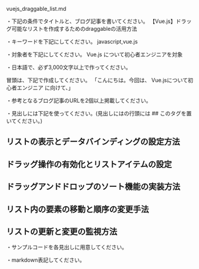vuejs_draggable_list.md

・下記の条件でタイトルと、ブログ記事を書いてください。
【Vue.js】ドラッグ可能なリストを作成するためのdraggableの活用方法

・キーワードを下記にしてください。
javascript,vue.js

・対象者を下記にしてください。
  Vue.js について初心者エンジニアを対象


・日本語で、必ず3,000文字以上で作ってください。

冒頭は、下記で作成してください。
「こんにちは。今回は、
Vue.jsについて初心者エンジニア
に向けて、」

・参考となるブログ記事のURLを2個以上掲載してください。

・見出しには下記を使ってください。(見出しにはの行頭には ## このタグを置いてください。)
## リストの表示とデータバインディングの設定方法
## ドラッグ操作の有効化とリストアイテムの設定
## ドラッグアンドドロップのソート機能の実装方法
## リスト内の要素の移動と順序の変更手法
## リストの更新と変更の監視方法

・サンプルコードを各見出しに用意してください。

・markdown表記してください。

